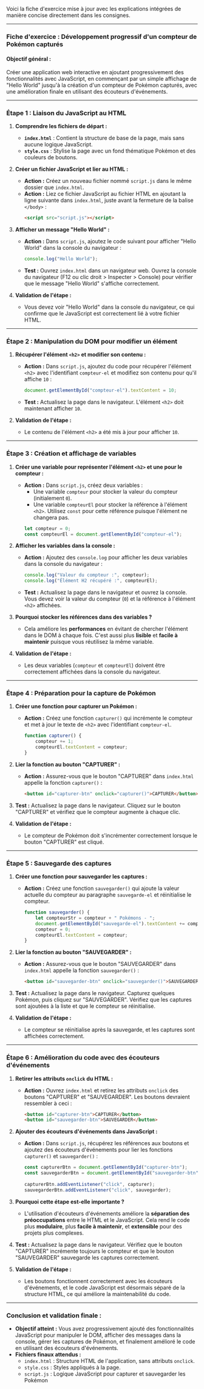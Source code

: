 Voici la fiche d'exercice mise à jour avec les explications intégrées de manière concise directement dans les consignes.

---

### **Fiche d'exercice : Développement progressif d'un compteur de Pokémon capturés**

#### **Objectif général :**
Créer une application web interactive en ajoutant progressivement des fonctionnalités avec JavaScript, en commençant par un simple affichage de "Hello World" jusqu'à la création d'un compteur de Pokémon capturés, avec une amélioration finale en utilisant des écouteurs d'événements.

---

### **Étape 1 : Liaison du JavaScript au HTML**

1. **Comprendre les fichiers de départ :**
    - **`index.html`** : Contient la structure de base de la page, mais sans aucune logique JavaScript.
    - **`style.css`** : Stylise la page avec un fond thématique Pokémon et des couleurs de boutons.

2. **Créer un fichier JavaScript et lier au HTML :**
    - **Action :** Créez un nouveau fichier nommé `script.js` dans le même dossier que `index.html`.
    - **Action :** Liez ce fichier JavaScript au fichier HTML en ajoutant la ligne suivante dans `index.html`, juste avant la fermeture de la balise `</body>` :
      ```html
      <script src="script.js"></script>
      ```

3. **Afficher un message "Hello World" :**
    - **Action :** Dans `script.js`, ajoutez le code suivant pour afficher "Hello World" dans la console du navigateur :
      ```javascript
      console.log("Hello World");
      ```
    - **Test :** Ouvrez `index.html` dans un navigateur web. Ouvrez la console du navigateur (F12 ou clic droit > Inspecter > Console) pour vérifier que le message "Hello World" s'affiche correctement.

4. **Validation de l'étape :**
    - Vous devez voir "Hello World" dans la console du navigateur, ce qui confirme que le JavaScript est correctement lié à votre fichier HTML.

---

### **Étape 2 : Manipulation du DOM pour modifier un élément**

1. **Récupérer l'élément `<h2>` et modifier son contenu :**
    - **Action :** Dans `script.js`, ajoutez du code pour récupérer l'élément `<h2>` avec l'identifiant `compteur-el` et modifiez son contenu pour qu'il affiche `10` :
      ```javascript
      document.getElementById("compteur-el").textContent = 10;
      ```
    - **Test :** Actualisez la page dans le navigateur. L'élément `<h2>` doit maintenant afficher `10`.

2. **Validation de l'étape :**
    - Le contenu de l'élément `<h2>` a été mis à jour pour afficher `10`.

---

### **Étape 3 : Création et affichage de variables**

1. **Créer une variable pour représenter l'élément `<h2>` et une pour le compteur :**
    - **Action :** Dans `script.js`, créez deux variables :
        - Une variable `compteur` pour stocker la valeur du compteur (initialement `0`).
        - Une variable `compteurEl` pour stocker la référence à l'élément `<h2>`. Utilisez `const` pour cette référence puisque l'élément ne changera pas.
      ```javascript
      let compteur = 0;
      const compteurEl = document.getElementById("compteur-el");
      ```

2. **Afficher les variables dans la console :**
    - **Action :** Ajoutez des `console.log` pour afficher les deux variables dans la console du navigateur :
      ```javascript
      console.log("Valeur du compteur :", compteur);
      console.log("Élément H2 récupéré :", compteurEl);
      ```
    - **Test :** Actualisez la page dans le navigateur et ouvrez la console. Vous devez voir la valeur du compteur (`0`) et la référence à l'élément `<h2>` affichées.

3. **Pourquoi stocker les références dans des variables ?**
    - Cela améliore les **performances** en évitant de chercher l'élément dans le DOM à chaque fois. C'est aussi plus **lisible** et **facile à maintenir** puisque vous réutilisez la même variable.

4. **Validation de l'étape :**
    - Les deux variables (`compteur` et `compteurEl`) doivent être correctement affichées dans la console du navigateur.

---

### **Étape 4 : Préparation pour la capture de Pokémon**

1. **Créer une fonction pour capturer un Pokémon :**
    - **Action :** Créez une fonction `capturer()` qui incrémente le compteur et met à jour le texte de `<h2>` avec l'identifiant `compteur-el`.
      ```javascript
      function capturer() {
          compteur += 1;
          compteurEl.textContent = compteur;
      }
      ```

2. **Lier la fonction au bouton "CAPTURER" :**
    - **Action :** Assurez-vous que le bouton "CAPTURER" dans `index.html` appelle la fonction `capturer()` :
      ```html
      <button id="capturer-btn" onclick="capturer()">CAPTURER</button>
      ```

3. **Test :** Actualisez la page dans le navigateur. Cliquez sur le bouton "CAPTURER" et vérifiez que le compteur augmente à chaque clic.

4. **Validation de l'étape :**
    - Le compteur de Pokémon doit s'incrémenter correctement lorsque le bouton "CAPTURER" est cliqué.

---

### **Étape 5 : Sauvegarde des captures**

1. **Créer une fonction pour sauvegarder les captures :**
    - **Action :** Créez une fonction `sauvegarder()` qui ajoute la valeur actuelle du compteur au paragraphe `sauvegarde-el` et réinitialise le compteur.
      ```javascript
      function sauvegarder() {
          let compteurStr = compteur + " Pokémons - ";
          document.getElementById("sauvegarde-el").textContent += compteurStr;
          compteur = 0;
          compteurEl.textContent = compteur;
      }
      ```

2. **Lier la fonction au bouton "SAUVEGARDER" :**
    - **Action :** Assurez-vous que le bouton "SAUVEGARDER" dans `index.html` appelle la fonction `sauvegarder()` :
      ```html
      <button id="sauvegarder-btn" onclick="sauvegarder()">SAUVEGARDER</button>
      ```

3. **Test :** Actualisez la page dans le navigateur. Capturez quelques Pokémon, puis cliquez sur "SAUVEGARDER". Vérifiez que les captures sont ajoutées à la liste et que le compteur se réinitialise.

4. **Validation de l'étape :**
    - Le compteur se réinitialise après la sauvegarde, et les captures sont affichées correctement.

---

### **Étape 6 : Amélioration du code avec des écouteurs d'événements**

1. **Retirer les attributs `onclick` du HTML :**
    - **Action :** Ouvrez `index.html` et retirez les attributs `onclick` des boutons "CAPTURER" et "SAUVEGARDER". Les boutons devraient ressembler à ceci :
      ```html
      <button id="capturer-btn">CAPTURER</button>
      <button id="sauvegarder-btn">SAUVEGARDER</button>
      ```

2. **Ajouter des écouteurs d'événements dans JavaScript :**
    - **Action :** Dans `script.js`, récupérez les références aux boutons et ajoutez des écouteurs d'événements pour lier les fonctions `capturer()` et `sauvegarder()` :
      ```javascript
      const capturerBtn = document.getElementById("capturer-btn");
      const sauvegarderBtn = document.getElementById("sauvegarder-btn");
 
      capturerBtn.addEventListener("click", capturer);
      sauvegarderBtn.addEventListener("click", sauvegarder);
      ```

3. **Pourquoi cette étape est-elle importante ?**
    - L'utilisation d'écouteurs d'événements améliore la **séparation des préoccupations** entre le HTML et le JavaScript. Cela rend le code plus **modulaire**, plus **facile à maintenir**, et **extensible** pour des projets plus complexes.

4. **Test :** Actualisez la page dans le navigateur. Vérifiez que le bouton "CAPTURER" incrémente toujours le compteur et que le bouton "SAUVEGARDER" sauvegarde les captures correctement.

5. **Validation de l'étape :**
    - Les boutons fonctionnent correctement avec les écouteurs d'événements, et le code JavaScript est désormais séparé de la structure HTML, ce qui améliore la maintenabilité du code.

---

### **Conclusion et validation finale :**

- **Objectif atteint :** Vous avez progressivement ajouté des fonctionnalités JavaScript pour manipuler le DOM, afficher des messages dans la console, gérer les captures de Pokémon, et finalement amélioré le code en utilisant des écouteurs d'événements.
- **Fichiers finaux attendus :**
    - `index.html` : Structure HTML de l'application, sans attributs `onclick`.
    - `style.css` : Styles appliqués à la page.
    - `script.js` : Logique JavaScript pour capturer et sauvegarder les Pokémon
